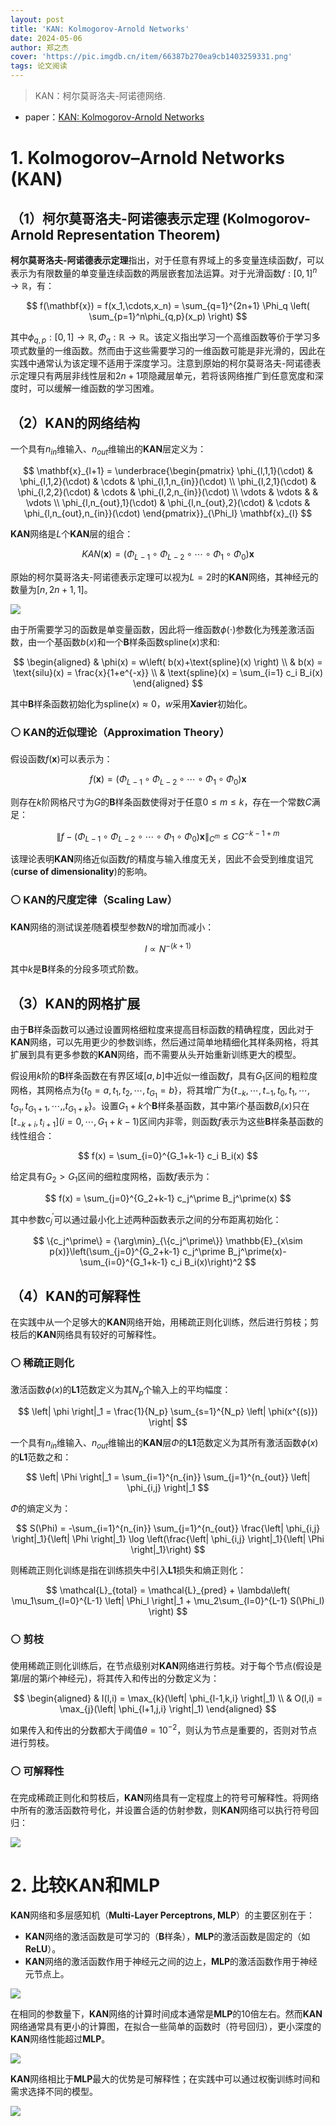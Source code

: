 ```yaml
---
layout: post
title: 'KAN: Kolmogorov-Arnold Networks'
date: 2024-05-06
author: 郑之杰
cover: 'https://pic.imgdb.cn/item/66387b270ea9cb1403259331.png'
tags: 论文阅读
---
```


> KAN：柯尔莫哥洛夫-阿诺德网络.

- paper：[KAN: Kolmogorov-Arnold Networks](https://arxiv.org/abs/2404.19756)


# 1. Kolmogorov–Arnold Networks (KAN)

## （1）柯尔莫哥洛夫-阿诺德表示定理 (Kolmogorov-Arnold Representation Theorem)

**柯尔莫哥洛夫-阿诺德表示定理**指出，对于任意有界域上的多变量连续函数$f$，可以表示为有限数量的单变量连续函数的两层嵌套加法运算。对于光滑函数$f:[0,1]^n\rightarrow \mathbb{R}$，有：

$$
f(\mathbf{x}) = f(x_1,\cdots,x_n) = \sum_{q=1}^{2n+1} \Phi_q \left( \sum_{p=1}^n\phi_{q,p}(x_p) \right)
$$

其中$\phi_{q,p}:[0,1]\rightarrow \mathbb{R},\Phi_q:\mathbb{R}\rightarrow \mathbb{R}$。该定义指出学习一个高维函数等价于学习多项式数量的一维函数。然而由于这些需要学习的一维函数可能是非光滑的，因此在实践中通常认为该定理不适用于深度学习。注意到原始的柯尔莫哥洛夫-阿诺德表示定理只有两层非线性层和$2n+1$项隐藏层单元，若将该网络推广到任意宽度和深度时，可以缓解一维函数的学习困难。

## （2）KAN的网络结构

一个具有$n_{in}$维输入、$n_{out}$维输出的**KAN**层定义为：

$$
\mathbf{x}_{l+1} = \underbrace{\begin{pmatrix} \phi_{l,1,1}(\cdot) & \phi_{l,1,2}(\cdot) & \cdots & \phi_{l,1,n_{in}}(\cdot) \\ \phi_{l,2,1}(\cdot) & \phi_{l,2,2}(\cdot) & \cdots & \phi_{l,2,n_{in}}(\cdot) \\ \vdots & \vdots & & \vdots \\ \phi_{l,n_{out},1}(\cdot) & \phi_{l,n_{out},2}(\cdot) & \cdots & \phi_{l,n_{out},n_{in}}(\cdot) \end{pmatrix}}_{\Phi_l} \mathbf{x}_{l}
$$

**KAN**网络是$L$个**KAN**层的组合：

$$
KAN(\mathbf{x}) = \left( \Phi_{L-1} \circ  \Phi_{L-2} \circ \cdots \circ \Phi_{1} \circ \Phi_{0}\right)\mathbf{x}
$$

原始的柯尔莫哥洛夫-阿诺德表示定理可以视为$L=2$时的**KAN**网络，其神经元的数量为$[n,2n+1,1]$。

![](https://pic.imgdb.cn/item/66388d7c0ea9cb1403500fce.png)

由于所需要学习的函数是单变量函数，因此将一维函数$\phi(\cdot)$参数化为残差激活函数，由一个基函数$b(x)$和一个**B**样条函数$\text{spline}(x)$求和:

$$
\begin{aligned}
& \phi(x) = w\left( b(x)+\text{spline}(x) \right) \\
& b(x) = \text{silu}(x) = \frac{x}{1+e^{-x}} \\
& \text{spline}(x) = \sum_{i=1} c_i B_i(x)
\end{aligned}
$$

其中**B**样条函数初始化为$\text{spline}(x)\approx 0$，$w$采用**Xavier**初始化。

### ⚪ KAN的近似理论（Approximation Theory）

假设函数$f(\mathbf{x})$可以表示为：

$$
f(\mathbf{x}) = \left( \Phi_{L-1} \circ  \Phi_{L-2} \circ \cdots \circ \Phi_{1} \circ \Phi_{0}\right)\mathbf{x}
$$

则存在$k$阶网格尺寸为$G$的**B**样条函数使得对于任意$0≤m≤k$，存在一个常数$C$满足：

$$
\left\| f-\left( \Phi_{L-1} \circ  \Phi_{L-2} \circ \cdots \circ \Phi_{1} \circ \Phi_{0}\right)\mathbf{x}\right\|_{C^m} \leq CG^{-k-1+m}
$$

该理论表明**KAN**网络近似函数$f$的精度与输入维度无关，因此不会受到维度诅咒(**curse of dimensionality**)的影响。

### ⚪ KAN的尺度定律（Scaling Law）

**KAN**网络的测试误差$l$随着模型参数$N$的增加而减小：

$$
l \propto N^{-(k+1)}
$$

其中$k$是**B**样条的分段多项式阶数。

## （3）KAN的网格扩展

由于**B**样条函数可以通过设置网格细粒度来提高目标函数的精确程度，因此对于**KAN**网络，可以先用更少的参数训练，然后通过简单地精细化其样条网格，将其扩展到具有更多参数的**KAN**网络，而不需要从头开始重新训练更大的模型。

假设用$k$阶的**B**样条函数在有界区域$[a, b]$中近似一维函数$f$，具有$G_1$区间的粗粒度网格，其网格点为$\{t_0 = a, t_1, t_2,\cdots,t_{G_1} = b\}$，将其增广为$\{t_{-k},\cdots,t_{-1},t_0 , t_1, \cdots,t_{G_1},t_{G_1+1},\cdots,,t_{G_1+k}\}$。设置$G_1+k$个**B**样条基函数，其中第$i$个基函数$B_i(x)$只在$[t_{-k+i},t_{i+1}](i=0,\cdots ,G_1+k-1)$区间内非零，则函数$f$表示为这些**B**样条基函数的线性组合：

$$
f(x) = \sum_{i=0}^{G_1+k-1} c_i B_i(x)
$$

给定具有$G_2>G_1$区间的细粒度网格，函数$f$表示为：

$$
f(x) = \sum_{j=0}^{G_2+k-1} c_j^\prime B_j^\prime(x)
$$

其中参数$c_j^\prime$可以通过最小化上述两种函数表示之间的分布距离初始化：

$$
\{c_j^\prime\} = {\arg\min}_{\{c_j^\prime\}} \mathbb{E}_{x\sim p(x)}\left(\sum_{j=0}^{G_2+k-1} c_j^\prime B_j^\prime(x)-\sum_{i=0}^{G_1+k-1} c_i B_i(x)\right)^2
$$

## （4）KAN的可解释性

在实践中从一个足够大的**KAN**网络开始，用稀疏正则化训练，然后进行剪枝；剪枝后的**KAN**网络具有较好的可解释性。

### ⚪ 稀疏正则化

激活函数$\phi(x)$的**L1**范数定义为其$N_p$个输入上的平均幅度：

$$
\left| \phi \right|_1 = \frac{1}{N_p} \sum_{s=1}^{N_p} \left| \phi(x^{(s)}) \right|
$$

一个具有$n_{in}$维输入、$n_{out}$维输出的**KAN**层$\Phi$的**L1**范数定义为其所有激活函数$\phi(x)$的**L1**范数之和：

$$
\left| \Phi \right|_1 = \sum_{i=1}^{n_{in}} \sum_{j=1}^{n_{out}} \left| \phi_{i,j} \right|_1
$$

$\Phi$的熵定义为：

$$
S(\Phi) = -\sum_{i=1}^{n_{in}} \sum_{j=1}^{n_{out}} \frac{\left| \phi_{i,j} \right|_1}{\left| \Phi \right|_1} \log \left(\frac{\left| \phi_{i,j} \right|_1}{\left| \Phi \right|_1}\right)
$$

则稀疏正则化训练是指在训练损失中引入**L1**损失和熵正则化：

$$
\mathcal{L}_{total} = \mathcal{L}_{pred} + \lambda\left( \mu_1\sum_{l=0}^{L-1} \left| \Phi_l \right|_1 + \mu_2\sum_{l=0}^{L-1} S(\Phi_l) \right)
$$

### ⚪ 剪枝

使用稀疏正则化训练后，在节点级别对**KAN**网络进行剪枝。对于每个节点(假设是第$l$层的第$i$个神经元)，将其传入和传出的分数定义为：

$$
\begin{aligned}
& I(l,i) = \max_{k}(\left| \phi_{l-1,k,i} \right|_1) \\
& O(l,i) = \max_{j}(\left| \phi_{l+1,j,i} \right|_1) 
\end{aligned}
$$

如果传入和传出的分数都大于阈值$θ = 10^{−2}$，则认为节点是重要的，否则对节点进行剪枝。

### ⚪ 可解释性

在完成稀疏正则化和剪枝后，**KAN**网络具有一定程度上的符号可解释性。将网络中所有的激活函数符号化，并设置合适的仿射参数，则**KAN**网络可以执行符号回归：

![](https://pic.imgdb.cn/item/6638a0dc0ea9cb14037e8a8f.png)

# 2. 比较KAN和MLP

**KAN**网络和多层感知机（**Multi-Layer Perceptrons, MLP**）的主要区别在于：
- **KAN**网络的激活函数是可学习的（**B**样条），**MLP**的激活函数是固定的（如**ReLU**）。
- **KAN**网络的激活函数作用于神经元之间的边上，**MLP**的激活函数作用于神经元节点上。

![](https://pic.imgdb.cn/item/6639e9c40ea9cb140368d363.png)

在相同的参数量下，**KAN**网络的计算时间成本通常是**MLP**的10倍左右。然而**KAN**网络通常具有更小的计算图，在拟合一些简单的函数时（符号回归），更小深度的**KAN**网络性能超过**MLP**。

![](https://pic.imgdb.cn/item/6639eb400ea9cb14036b6049.png)

**KAN**网络相比于**MLP**最大的优势是可解释性；在实践中可以通过权衡训练时间和需求选择不同的模型。

![](https://pic.imgdb.cn/item/6639ecce0ea9cb14036dae29.png)